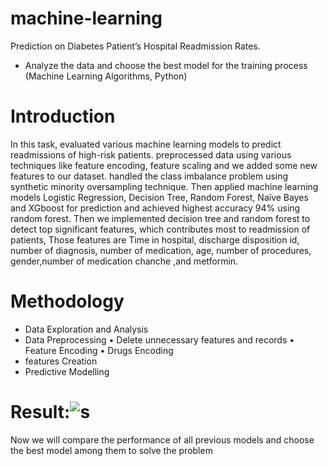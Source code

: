 # machine-learning
Prediction on Diabetes Patient’s Hospital Readmission Rates.
* Analyze the data and choose the best model for the training process (Machine Learning Algorithms, Python)
# Introduction
In this task, evaluated various machine learning models to predict readmissions of high-risk patients. preprocessed data using various techniques like feature encoding, feature scaling and we added some new features to our dataset. handled the class imbalance problem using synthetic minority oversampling technique. Then applied machine learning models Logistic Regression, Decision Tree, Random Forest, Naïve Bayes and XGboost for prediction and achieved highest accuracy 94% using random forest. Then we implemented decision tree and random forest to detect top significant features, which contributes most to readmission of patients, Those features are Time in hospital, discharge disposition id, number of diagnosis, number of medication, age, number of procedures, gender,number of medication chanche ,and metformin.


# Methodology
-	Data Exploration and Analysis
-	Data Preprocessing
	•	Delete unnecessary features and records
	•	Feature Encoding
	•	Drugs Encoding
-	features Creation
-	Predictive Modelling

# Result:![s](https://user-images.githubusercontent.com/105629188/181904584-39710180-7fc4-4199-aad5-f6de2c27935a.jpg)

Now we will compare the performance of all previous models and choose the best model among them to solve the problem
